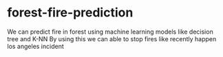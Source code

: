# forest-fire-prediction
We can predict fire in forest using machine learning models like decision tree and K-NN
By using this we can able to stop fires like recently happen los angeles incident
